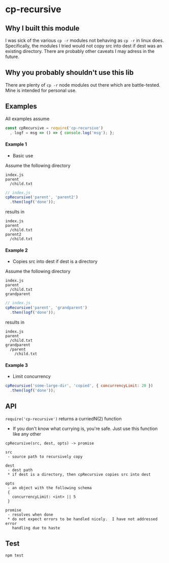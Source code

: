 # cp-recursive

## Why I built this module
I was sick of the various `cp -r` modules not behaving as `cp -r` in linux does.  Specifically, the modules I tried would not copy src into dest if
dest was an existing directory.  There are probably other caveats I may adress in the future.

## Why you probably shouldn't use this lib
There are plenty of `cp -r` node modules out there which are battle-tested.
Mine is intended for personal use.

## Examples
All examples assume
```js
const cpRecursive = require('cp-recursive')
  , logf = msg => () => { console.log('msg'); };
```


#### Example 1
 - Basic use  

Assume the following directory
```
index.js
parent
  /child.txt
```

```js
// index.js
cpRecursive('parent', 'parent2')
  .then(logf('done'));
```

results in
```
index.js
parent
  /child.txt
parent2
  /child.txt
```

#### Example 2
 - Copies src into dest if dest is a directory  

Assume the following directory
```
index.js
parent
  /child.txt
grandparent
```

```js
// index.js
cpRecursive('parent', 'grandparent')
  .then(logf('done'));
```

results in
```
index.js
parent
  /child.txt
grandparent
  /parent
    /child.txt
```

#### Example 3
 - Limit concurrency  

```js
cpRecursive('some-large-dir', 'copied', { concurrencyLimit: 20 })
  .then(logf('done'));
```


## API
`require('cp-recursive')` returns a curriedN(2) function
 * If you don't know what currying is, you're safe.  Just use this function
   like any other

```
cpRecursive(src, dest, opts) -> promise

src
 - source path to recursively copy

dest
 - dest path
 * if dest is a directory, then cpRecursive copies src into dest

opts
 - an object with the following schema
 {
   concurrencyLimit: <int> || 5
 }

promise
 - resolves when done
 * do not expect errors to be handled nicely.  I have not addressed error
   handling due to haste
```

## Test
`npm test`
